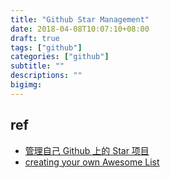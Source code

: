 ```yaml
---
title: "Github Star Management"
date: 2018-04-08T10:07:10+08:00
draft: true
tags: ["github"]
categories: ["github"]
subtitle: ""
descriptions: ""
bigimg:
---
```


## ref

- [管理自己 Github 上的 Star 项目](https://www.jianshu.com/p/695d346f106a)
- [creating your own Awesome List](https://github.com/maguowei/starred)
